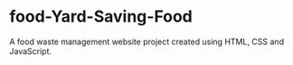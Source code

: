 # food-Yard-Saving-Food
A food waste management website project created using HTML, CSS and JavaScript.
